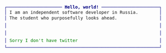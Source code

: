 <pre style="font-family:Menlo,'DejaVu Sans Mono',consolas,'Courier New',monospace"><span style="color: #000080; text-decoration-color: #000080">┌───────────────────── </span><span style="color: #000080; text-decoration-color: #000080; font-weight: bold">Hello, world!</span><span style="color: #000080; text-decoration-color: #000080"> ──────────────────────┐</span> 🤓 <a href="https://github.com/vadover">Vadim Ilchenko</a>            
<span style="color: #000080; text-decoration-color: #000080">│</span> I am an independent software developer in Russia.        <span style="color: #000080; text-decoration-color: #000080">│</span> <span style="color: #008080; text-decoration-color: #008080">┣━━ </span>Quality       
<span style="color: #000080; text-decoration-color: #000080">│</span> The student who purposefully looks ahead.                <span style="color: #000080; text-decoration-color: #000080">│</span> <span style="color: #008080; text-decoration-color: #008080">┃   </span><span style="color: #008000; text-decoration-color: #008000">┣━━ </span>❗ Purposeful           
<span style="color: #000080; text-decoration-color: #000080">│</span>                                                          <span style="color: #000080; text-decoration-color: #000080">│</span> <span style="color: #008080; text-decoration-color: #008080">┃   </span><span style="color: #008000; text-decoration-color: #008000">┣━━ </span>❗ Teachable    
<span style="color: #000080; text-decoration-color: #000080">│</span>                                                          <span style="color: #000080; text-decoration-color: #000080">│</span> <span style="color: #008080; text-decoration-color: #008080">┃   </span><span style="color: #008000; text-decoration-color: #008000">┗━━ </span>❗ Kind      
<span style="color: #000080; text-decoration-color: #000080">│</span> <span style="color: #008000; text-decoration-color: #008000">Sorry I don't have twitter</span><span style="color: #008000; text-decoration-color: #008000; font-weight: bold">            </span>                   <span style="color: #000080; text-decoration-color: #000080">│</span> <span style="color: #008080; text-decoration-color: #008080">┣━━ </span>🌏 Games developer
<span style="color: #000080; text-decoration-color: #000080">└──────────────────────────────────────────────────────────┘</span> <span style="color: #008080; text-decoration-color: #008080">┗━━ </span>❌ Error              
</pre>
